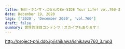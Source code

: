 ```yaml
---
title: 石川・ホンマ・ぶるんのBe-SIDE Your Life! vol.760-3
date: December 19, 2020
tags: ['2020', 'December 2020', 'vol.760']
draft: false
summary: 世界的注目コンテンツ！スカイプもあります！
---
```


http://project-phi.ddo.jp/ishikawa/ishikawa760_3.mp3
